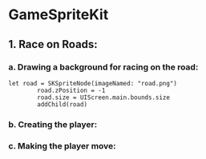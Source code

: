 # GameSpriteKit
## 1. Race on Roads:
### a. Drawing a background for racing on the road:
```
let road = SKSpriteNode(imageNamed: "road.png")
        road.zPosition = -1
        road.size = UIScreen.main.bounds.size
        addChild(road)
```
### b. Creating the player:
### c. Making the player move:
